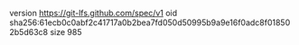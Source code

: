 version https://git-lfs.github.com/spec/v1
oid sha256:61ecb0c0abf2c41717a0b2bea7fd050d50995b9a9e16f0adc8f018502b5d63c8
size 985
